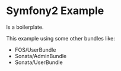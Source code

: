 # Symfony2 Example

Is a boilerplate.

This example using some other bundles like:

- FOS/UserBundle
- Sonata/AdminBundle
- Sonata/UserBundle


